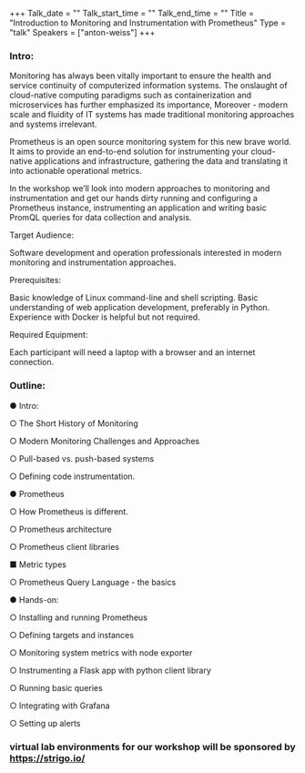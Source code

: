 +++
Talk_date = ""
Talk_start_time = ""
Talk_end_time = ""
Title = "Introduction to Monitoring and Instrumentation with Prometheus"
Type = "talk"
Speakers = ["anton-weiss"]
+++

### Intro:

Monitoring has always been vitally important to ensure the health and service continuity of
computerized information systems. The onslaught of cloud-native computing paradigms such as
containerization and microservices has further emphasized its importance, Moreover - modern
scale and fluidity of IT systems has made traditional monitoring approaches and systems
irrelevant.

Prometheus is an open source monitoring system for this new brave world. It aims to provide an
end-to-end solution for instrumenting your cloud-native applications and infrastructure, gathering
the data and translating it into actionable operational metrics.

In the workshop we’ll look into modern approaches to monitoring and instrumentation and get
our hands dirty running and configuring a Prometheus instance, instrumenting an application
and writing basic PromQL queries for data collection and analysis.

Target Audience:

Software development and operation professionals interested in modern monitoring and
instrumentation approaches.

Prerequisites:

Basic knowledge of Linux command-line and shell scripting. Basic understanding of web
application development, preferably in Python. Experience with Docker is helpful but not
required.

Required Equipment:

Each participant will need a laptop with a browser and an internet connection.

### Outline:

● Intro:

○ The Short History of Monitoring

○ Modern Monitoring Challenges and Approaches

○ Pull-based vs. push-based systems

○ Defining code instrumentation.

● Prometheus

○ How Prometheus is different.

○ Prometheus architecture

○ Prometheus client libraries

■ Metric types

○ Prometheus Query Language - the basics

● Hands-on:

○ Installing and running Prometheus

○ Defining targets and instances

○ Monitoring system metrics with node exporter

○ Instrumenting a Flask app with python client library

○ Running basic queries

○ Integrating with Grafana

○ Setting up alerts

### virtual lab environments for our workshop will be sponsored by https://strigo.io/